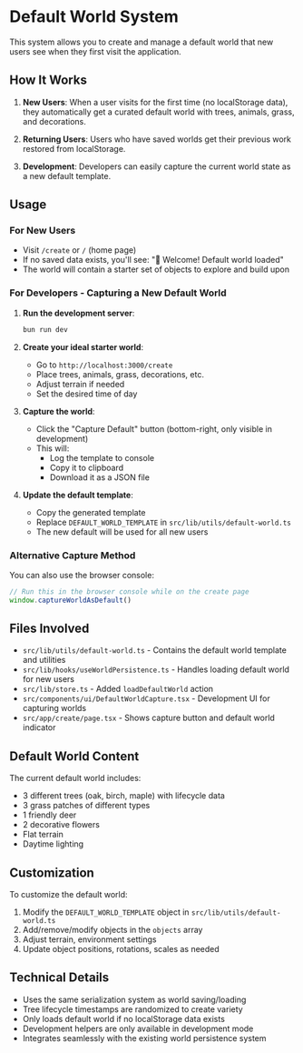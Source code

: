 # Default World System

This system allows you to create and manage a default world that new users see when they first visit the application.

## How It Works

1. **New Users**: When a user visits for the first time (no localStorage data), they automatically get a curated default world with trees, animals, grass, and decorations.

2. **Returning Users**: Users who have saved worlds get their previous work restored from localStorage.

3. **Development**: Developers can easily capture the current world state as a new default template.

## Usage

### For New Users
- Visit `/create` or `/` (home page)
- If no saved data exists, you'll see: "🌟 Welcome! Default world loaded"
- The world will contain a starter set of objects to explore and build upon

### For Developers - Capturing a New Default World

1. **Run the development server**:
   ```bash
   bun run dev
   ```

2. **Create your ideal starter world**:
   - Go to `http://localhost:3000/create`
   - Place trees, animals, grass, decorations, etc.
   - Adjust terrain if needed
   - Set the desired time of day

3. **Capture the world**:
   - Click the "Capture Default" button (bottom-right, only visible in development)
   - This will:
     - Log the template to console
     - Copy it to clipboard
     - Download it as a JSON file

4. **Update the default template**:
   - Copy the generated template
   - Replace `DEFAULT_WORLD_TEMPLATE` in `src/lib/utils/default-world.ts`
   - The new default will be used for all new users

### Alternative Capture Method
You can also use the browser console:
```javascript
// Run this in the browser console while on the create page
window.captureWorldAsDefault()
```

## Files Involved

- `src/lib/utils/default-world.ts` - Contains the default world template and utilities
- `src/lib/hooks/useWorldPersistence.ts` - Handles loading default world for new users
- `src/lib/store.ts` - Added `loadDefaultWorld` action
- `src/components/ui/DefaultWorldCapture.tsx` - Development UI for capturing worlds
- `src/app/create/page.tsx` - Shows capture button and default world indicator

## Default World Content

The current default world includes:
- 3 different trees (oak, birch, maple) with lifecycle data
- 3 grass patches of different types
- 1 friendly deer
- 2 decorative flowers
- Flat terrain
- Daytime lighting

## Customization

To customize the default world:

1. Modify the `DEFAULT_WORLD_TEMPLATE` object in `src/lib/utils/default-world.ts`
2. Add/remove/modify objects in the `objects` array
3. Adjust terrain, environment settings
4. Update object positions, rotations, scales as needed

## Technical Details

- Uses the same serialization system as world saving/loading
- Tree lifecycle timestamps are randomized to create variety
- Only loads default world if no localStorage data exists
- Development helpers are only available in development mode
- Integrates seamlessly with the existing world persistence system

